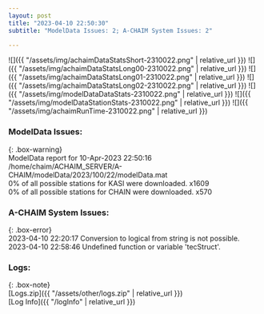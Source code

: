 ```yaml
---
layout: post
title: "2023-04-10 22:50:30"
subtitle: "ModelData Issues: 2; A-CHAIM System Issues: 2"

---
```


![]({{ "/assets/img/achaimDataStatsShort-2310022.png" | relative_url }})
![]({{ "/assets/img/achaimDataStatsLong00-2310022.png" | relative_url }})
![]({{ "/assets/img/achaimDataStatsLong01-2310022.png" | relative_url }})
![]({{ "/assets/img/achaimDataStatsLong02-2310022.png" | relative_url }})
![]({{ "/assets/img/modelDataDataStats-2310022.png" | relative_url }})
![]({{ "/assets/img/modelDataStationStats-2310022.png" | relative_url }})
![]({{ "/assets/img/achaimRunTime-2310022.png" | relative_url }})


### ModelData Issues:  
  
{: .box-warning}  
 ModelData report for 10-Apr-2023 22:50:16   
 /home/chaim/ACHAIM_SERVER/A-CHAIM/modelData/2023/100/22/modelData.mat   
 0% of all possible stations for KASI were downloaded. x1609   
 0% of all possible stations for CHAIN were downloaded. x570   
  
### A-CHAIM System Issues:  
  
{: .box-error}  
2023-04-10 22:20:17 Conversion to logical from string is not possible.  
2023-04-10 22:58:46 Undefined function or variable 'tecStruct'.  

### Logs:  
  
{: .box-note}  
[Logs.zip]({{ "/assets/other/logs.zip" | relative_url }})  
[Log Info]({{ "/logInfo" | relative_url }})  
